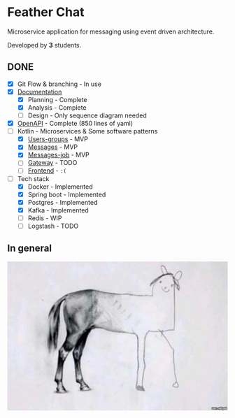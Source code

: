# Feather Chat

Microservice application for messaging using event driven architecture.

Developed by **3** students.

## DONE
- [x] Git Flow & branching - In use
- [x] [Documentation](https://gitlab.fel.cvut.cz/nehaland/nss-feather-chat/-/wikis/home)
  - [x] Planning - Complete
  - [x] Analysis - Complete
  - [ ] Design - Only sequence diagram needed
- [x] [OpenAPI](./api/public.openapi.yaml) - Complete (850 lines of yaml)
- [ ] Kotlin - Microservices & Some software patterns
  - [x] [Users-groups](https://gitlab.fel.cvut.cz/nehaland/nss-be-users-groups) - MVP
  - [x] [Messages](https://gitlab.fel.cvut.cz/nehaland/nss-be-messages) - MVP
  - [x] [Messages-job](https://gitlab.fel.cvut.cz/nehaland/nss-job-messages) - MVP
  - [ ] [Gateway](https://gitlab.fel.cvut.cz/nehaland/nss-be-gateway) - TODO
  - [ ] [Frontend](https://gitlab.fel.cvut.cz/nehaland/nss-fe) - `:(`
- [ ] Tech stack
  - [x] Docker - Implemented
  - [x] Spring boot - Implemented
  - [x] Postgres - Implemented
  - [x] Kafka - Implemented
  - [ ] Redis - WIP
  - [ ] Logstash - TODO

## In general

![](./waterfall.jpg)